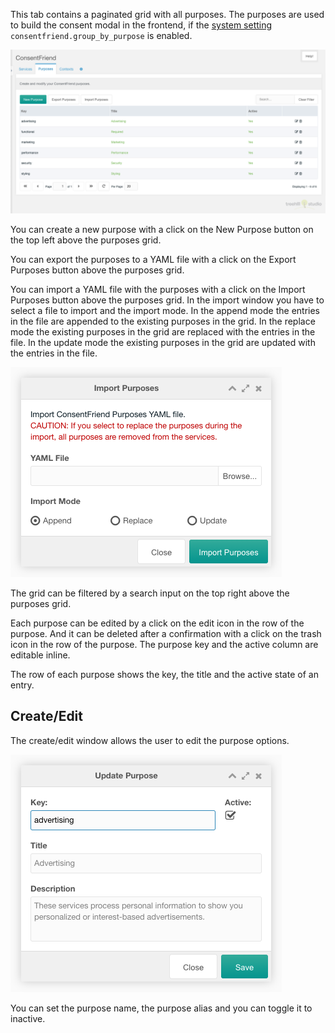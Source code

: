 This tab contains a paginated grid with all purposes. The purposes are used to
build the consent modal in the frontend, if the [system
setting](../04_System_Settings.md) `consentfriend.group_by_purpose` is enabled.

[![](img/purposes.png)](img/purposes.png)

You can create a new purpose with a click on the New Purpose button on the top
left above the purposes grid.

You can export the purposes to a YAML file with a click on the Export Purposes
button above the purposes grid.

You can import a YAML file with the purposes with a click on the Import Purposes
button above the purposes grid. In the import window you have to select a file to
import and the import mode. In the append mode the entries in the file are
appended to the existing purposes in the grid. In the replace mode the existing
purposes in the grid are replaced with the entries in the file. In the update
mode the existing purposes in the grid are updated with the entries in the file.

[![](img/purposes-import.png)](img/purposes-import.png)

The grid can be filtered by a search input on the top right above the purposes
grid.

Each purpose can be edited by a click on the edit icon in the row of the
purpose. And it can be deleted after a confirmation with a click on the trash
icon in the row of the purpose. The purpose key and the active column are
editable inline.

The row of each purpose shows the key, the title and the active state of an
entry.

## Create/Edit

The create/edit window allows the user to edit the purpose options.

[![](img/purpose-edit.png)](img/purpose-edit.png)

You can set the purpose name, the purpose alias and you can toggle it to
inactive.
